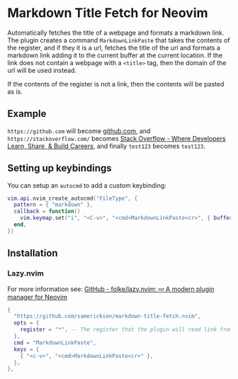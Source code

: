 # Markdown Title Fetch for Neovim

Automatically fetches the title of a webpage and formats a markdown link. The plugin creates a command `MarkdownLinkPaste` that takes the contents of the register, and if they it is a url, fetches the title of the url and formats a markdown link adding it to the current buffer at the current location. If the link does not contain a webpage with a `<title>` tag, then the domain of the url will be used instead.

If the contents of the register is not a link, then the contents will be pasted as is.

## Example

`https://github.com` will become [github.com](https://github.com), and `https://stackoverflow.com/` becomes [Stack Overflow - Where Developers Learn, Share, &amp; Build Careers](https://stackoverflow.com/), and finally `test123` becomes `test123`.

## Setting up keybindings

You can setup an `autocmd` to add a custom keybinding:

```lua
vim.api.nvim_create_autocmd("FileType", {
  pattern = { "markdown" },
  callback = function()
    vim.keymap.set("i", "<C-v>", "<cmd>MarkdownLinkPaste<cr>", { buffer = true, silent = true })
  end,
})
```

## Installation

### Lazy.nvim

For more information see: [GitHub - folke/lazy.nvim: 💤 A modern plugin manager for Neovim](https://github.com/folke/lazy.nvim)

```lua
{
  "https://github.com/samerickson/markdown-title-fetch.nvim",
  opts = {
    register = "*", -- The register that the plugin will read link from
  },
  cmd = "MarkdownLinkPaste",
  keys = {
    { "<c-v>", "<cmd>MarkdownLinkPaste<cr>" },
  },
},
```
